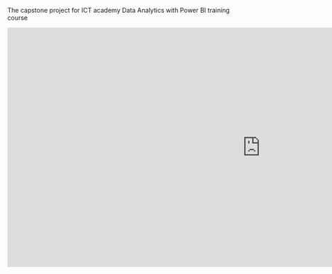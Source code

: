The capstone project for ICT academy Data Analytics with Power BI training course

<iframe title="Cancer Death analysis" width="1140" height="541.25" src="https://app.powerbi.com/reportEmbed?reportId=02613cf0-ed27-4342-bfb6-a5ff1b589fae&autoAuth=true&ctid=18d7bde4-d228-4800-86c3-bd79dae9732d" frameborder="0" allowFullScreen="true"></iframe>

